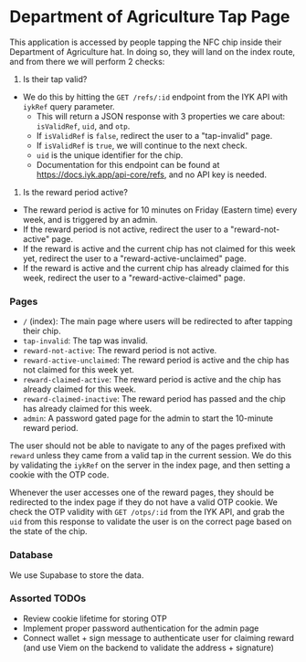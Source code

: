 # Department of Agriculture Tap Page

This application is accessed by people tapping the NFC chip inside their Department of Agriculture hat. In doing so, they will land on the index route, and from there we will perform 2 checks:

1. Is their tap valid?
- We do this by hitting the `GET /refs/:id` endpoint from the IYK API with `iykRef` query parameter.
  - This will return a JSON response with 3 properties we care about: `isValidRef`, `uid`, and `otp`.
  - If `isValidRef` is `false`, redirect the user to a "tap-invalid" page.
  - If `isValidRef` is `true`, we will continue to the next check.
  - `uid` is the unique identifier for the chip.
  - Documentation for this endpoint can be found at https://docs.iyk.app/api-core/refs, and no API key is needed.

1. Is the reward period active?
- The reward period is active for 10 minutes on Friday (Eastern time) every week, and is triggered by an admin.
- If the reward period is not active, redirect the user to a "reward-not-active" page.
- If the reward is active and the current chip has not claimed for this week yet, redirect the user to a "reward-active-unclaimed" page.
- If the reward is active and the current chip has already claimed for this week, redirect the user to a "reward-active-claimed" page.

### Pages

- `/` (index): The main page where users will be redirected to after tapping their chip.
- `tap-invalid`: The tap was invalid.
- `reward-not-active`: The reward period is not active.
- `reward-active-unclaimed`: The reward period is active and the chip has not claimed for this week yet.
- `reward-claimed-active`: The reward period is active and the chip has already claimed for this week.
- `reward-claimed-inactive`: The reward period has passed and the chip has already claimed for this week.
- `admin`: A password gated page for the admin to start the 10-minute reward period.

The user should not be able to navigate to any of the pages prefixed with `reward` unless they came from a valid tap in the current session. We do this by validating the `iykRef` on the server in the index page, and then setting a cookie with the OTP code.

Whenever the user accesses one of the reward pages, they should be redirected to the index page if they do not have a valid OTP cookie. We check the OTP validity with `GET /otps/:id` from the IYK API, and grab the `uid` from this response to validate the user is on the correct page based on the state of the chip.

### Database

We use Supabase to store the data.

### Assorted TODOs
- Review cookie lifetime for storing OTP
- Implement proper password authentication for the admin page
- Connect wallet + sign message to authenticate user for claiming reward (and use Viem on the backend to validate the address + signature)